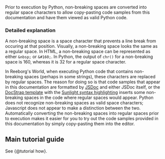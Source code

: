 Prior to execution by Python, non-breaking spaces are converted into regular space characters
to allow copy-pasting code samples from this documentation and have them
viewed as valid Python code.

### Detailed explanation

A non-breaking space is a space character that prevents a line break from
occuring at that position. Visually, a non-breaking space looks the same
as a regular space. In HTML, a non-breaking space can be represented as
either `&nbsp;` or `&#160;`. In Python, the output of `chr()` for a
non-breaking space is 160, whereas it is 32 for a regular space character.

In Reeborg's World, when executing Python code that contains non-breaking spaces
(perhaps in some strings), these characters are replaced by regular spaces.
The reason for doing so is that code samples that appear in this
documentation are formatted by [JSDoc](http://usejsdoc.org/) and either
JSDoc itself, or the [DocStrap template](https://github.com/docstrap/docstrap)
with the [Sunlight syntax highlighting](http://sunlightjs.com/)
inserts some non-breaking spaces in the code where regular spaces would appear.
Python does not recognize non-breaking spaces as valid space characters;
Javascript does not appear to make a distinction between the two.
Automatically converting the non-breaking spaces into regular spaces prior to
execution makes it easier for you to try out the code samples provided in this
documentation by simply copy-pasting them into the editor.

## Main tutorial guide

See {@tutorial how}.